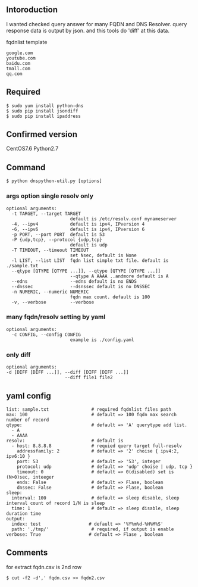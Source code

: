 ## Intoroduction
I wanted checked query answer for many FQDN and DNS Resolver.
query response data is output by json. and this tools do 'diff' at this data.

fqdnlist template
```
google.com
youtube.com
baidu.com
tmall.com
qq.com
```
## Required
```
$ sudo yum install python-dns
$ sudo pip install jsondiff
$ sudo pip install ipaddress
```

## Confirmed version
CentOS7.6
Python2.7

## Command
```
$ python dnspython-util.py [options]
```

### args option single resolv only
```
optional arguments:
  -t TARGET, --target TARGET
                        default is /etc/resolv.conf mynameserver
  -4, --ipv4            default is ipv4, IPversion 4
  -6, --ipv6            default is ipv4, IPversion 6
  -p PORT, --port PORT  default is 53
  -P {udp,tcp}, --protocol {udp,tcp}
                        default is udp
  -T TIMEOUT, --timeout TIMEOUT
                        set Nsec, default is None
  -l LIST, --list LIST  fqdn list simple txt file. default is ./sample.txt
  --qtype [QTYPE [QTYPE ...]], --qtype [QTYPE [QTYPE ...]]
                        --qtype A AAAA ..andmore default is A
  --edns                --edns default is no ENDS
  --dnssec              --dsnssec default is no DNSSEC
  -n NUMERIC, --numeric NUMERIC
                        fqdn max count. default is 100
  -v, --verbose         --verbose
```

### many fqdn/resolv setting by yaml
```
optional arguments:
  -c CONFIG, --config CONFIG
                        example is ./config.yaml
```

### only diff
```
optional arguments:
-d [DIFF [DIFF ...]], --diff [DIFF [DIFF ...]]
                      --diff file1 file2
```

## yaml config
```
list: sample.txt                # required fqdnlist files path
max: 100                        # default => 100 fqdn max search number of record
qtype:                          # default => 'A' querytype add list.
  - A
  - AAAA
resolv:                         # default is
  - host: 8.8.8.8               # requied query target full-resolv
    addressfamily: 2            # default => '2' choise { ipv4:2, ipv6:10 }
    port: 53                    # default => '53', integer
    protocol: udp               # default => 'udp' choise | udp, tcp }
    timeout: 0                  # default => 0(disabled) set is (N>0)sec, inteeger
    ends: False                 # default => Flase, boolean
    dnssec: False               # default => Flase, boolean
sleep:
  interval: 100                 # default => sleep disable, sleep interval count of record 1/N is sleep
  time: 1                       # default => sleep disable, sleep duration time
output:
  index: test                  # default => '%Y%m%d-%H%M%S'
  path: './tmp/'                # required, if output is enable
verbose: True                  # default => Flase , boolean
```

## Comments
for extract fqdn.csv is 2nd row
```
$ cut -f2 -d',' fqdn.csv >> fqdn2.csv
```
